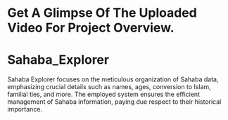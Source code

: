 # Get A Glimpse Of The Uploaded Video For Project Overview.

# Sahaba_Explorer
 Sahaba Explorer focuses on the meticulous organization of Sahaba data, emphasizing crucial details such as names, ages, conversion to Islam, familial ties, and more. The employed system ensures the efficient management of Sahaba information, paying due respect to their historical importance.
